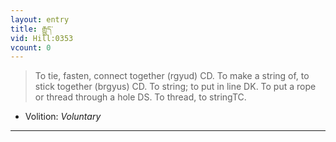 ```yaml
---
layout: entry
title: རྒྱུད་
vid: Hill:0353
vcount: 0
---
```

> To tie, fasten, connect together (rgyud) CD\. To make a string of, to stick together (brgyus) CD\. To string; to put in line DK\. To put a rope or thread through a hole DS\. To thread, to stringTC\.

* Volition: _Voluntary_

---

